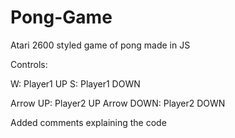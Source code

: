 # Pong-Game
Atari 2600 styled game of pong made in JS

Controls:

W: Player1 UP
S: Player1 DOWN

Arrow UP: Player2 UP
Arrow DOWN: Player2 DOWN


Added comments explaining the code
